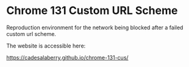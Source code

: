 # Chrome 131 Custom URL Scheme

Reproduction environment for the network being blocked after a failed custom url scheme.

The website is accessible here:

https://cadesalaberry.github.io/chrome-131-cus/

